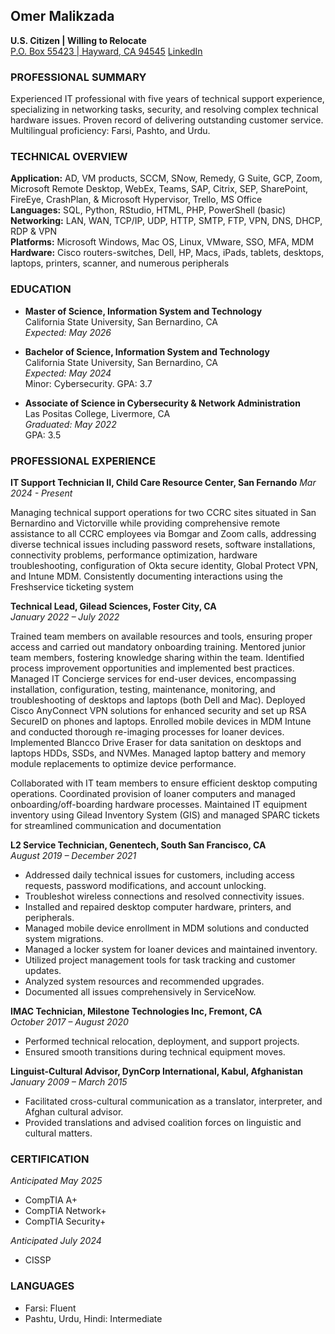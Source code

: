 ## Omer Malikzada
**U.S. Citizen | Willing to Relocate**  
[P.O. Box 55423 | Hayward, CA 94545](mailto:mmalikzada@outlook.com)
[LinkedIn](linkedin.com/in/omer-m-16aa0a66)

### PROFESSIONAL SUMMARY
Experienced IT professional with five years of technical support experience, specializing in networking tasks, security, and resolving complex technical hardware issues. Proven record of delivering outstanding customer service. Multilingual proficiency: Farsi, Pashto, and Urdu.

### TECHNICAL OVERVIEW
**Application:** AD, VM products, SCCM, SNow, Remedy, G Suite, GCP, Zoom, Microsoft Remote Desktop, WebEx, Teams, SAP, Citrix, SEP, SharePoint, FireEye, CrashPlan, & Microsoft Hypervisor, Trello, MS Office  
**Languages:** SQL, Python, RStudio, HTML, PHP, PowerShell (basic)  
**Networking:** LAN, WAN, TCP/IP, UDP, HTTP, SMTP, FTP, VPN, DNS, DHCP, RDP & VPN  
**Platforms:** Microsoft Windows, Mac OS, Linux, VMware, SSO, MFA, MDM  
**Hardware:** Cisco routers-switches, Dell, HP, Macs, iPads, tablets, desktops, laptops, printers, scanner, and numerous peripherals

### EDUCATION

- **Master of Science, Information System and Technology**  
  California State University, San Bernardino, CA  
  *Expected: May 2026*  
  
- **Bachelor of Science, Information System and Technology**  
  California State University, San Bernardino, CA  
  *Expected: May 2024*  
  Minor: Cybersecurity. GPA: 3.7

- **Associate of Science in Cybersecurity & Network Administration**  
  Las Positas College, Livermore, CA  
  *Graduated: May 2022*  
  GPA: 3.5

### PROFESSIONAL EXPERIENCE

**IT Support Technician II, Child Care Resource Center, San Fernando**
*Mar 2024 - Present*

Managing technical support operations for two CCRC sites situated in San Bernardino and Victorville while providing comprehensive remote assistance to all CCRC employees via Bomgar and Zoom calls, addressing diverse technical issues including password resets, software installations, connectivity problems, performance optimization, hardware troubleshooting, configuration of Okta secure identity, Global Protect VPN, and Intune MDM. Consistently documenting interactions using the Freshservice ticketing system

**Technical Lead, Gilead Sciences, Foster City, CA**  
*January 2022 – July 2022*

Trained team members on available resources and tools, ensuring proper access and carried out mandatory onboarding training. Mentored junior team members, fostering knowledge sharing within the team. Identified process improvement opportunities and implemented best practices. Managed IT Concierge services for end-user devices, encompassing installation, configuration, testing, maintenance, monitoring, and troubleshooting of desktops and laptops (both Dell and Mac). Deployed Cisco AnyConnect VPN solutions for enhanced security and set up RSA SecureID on phones and laptops. Enrolled mobile devices in MDM Intune and conducted thorough re-imaging processes for loaner devices. Implemented Blancco Drive Eraser for data sanitation on desktops and laptops HDDs, SSDs, and NVMes. Managed laptop battery and memory module replacements to optimize device performance.

Collaborated with IT team members to ensure efficient desktop computing operations. Coordinated provision of loaner computers and managed onboarding/off-boarding hardware processes. Maintained IT equipment inventory using Gilead Inventory System (GIS) and managed SPARC tickets for streamlined communication and documentation

**L2 Service Technician, Genentech, South San Francisco, CA**  
*August 2019 – December 2021*
- Addressed daily technical issues for customers, including access requests, password modifications, and account unlocking.
- Troubleshot wireless connections and resolved connectivity issues.
- Installed and repaired desktop computer hardware, printers, and peripherals.
- Managed mobile device enrollment in MDM solutions and conducted system migrations.
- Managed a locker system for loaner devices and maintained inventory.
- Utilized project management tools for task tracking and customer updates.
- Analyzed system resources and recommended upgrades.
- Documented all issues comprehensively in ServiceNow.

**IMAC Technician, Milestone Technologies Inc, Fremont, CA**  
*October 2017 – August 2020*
- Performed technical relocation, deployment, and support projects.
- Ensured smooth transitions during technical equipment moves.

**Linguist-Cultural Advisor, DynCorp International, Kabul, Afghanistan**  
*January 2009 – March 2015*
- Facilitated cross-cultural communication as a translator, interpreter, and Afghan cultural advisor.
- Provided translations and advised coalition forces on linguistic and cultural matters.

### CERTIFICATION  
*Anticipated May 2025*
- CompTIA A+
- CompTIA Network+
- CompTIA Security+

*Anticipated July 2024*
- CISSP 

### LANGUAGES
- Farsi: Fluent
- Pashtu, Urdu, Hindi: Intermediate
